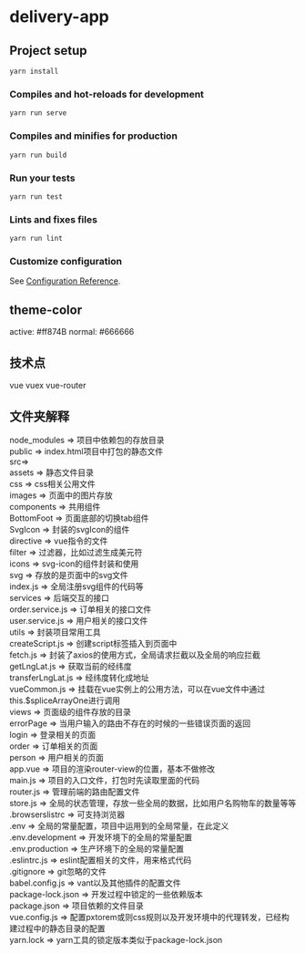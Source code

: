 # delivery-app

## Project setup
```
yarn install
```

### Compiles and hot-reloads for development
```
yarn run serve
```

### Compiles and minifies for production
```
yarn run build
```

### Run your tests
```
yarn run test
```

### Lints and fixes files
```
yarn run lint
```

### Customize configuration
See [Configuration Reference](https://cli.vuejs.org/config/).

## theme-color 
active: #ff874B
normal: #666666

## 技术点
vue
vuex
vue-router

## 文件夹解释
node_modules => 项目中依赖包的存放目录 <br />
public =>  index.html项目中打包的静态文件<br />
src=> <br />
    assets  => 静态文件目录<br />
        css  => css相关公用文件<br />
        images => 页面中的图片存放<br />
    components => 共用组件<br />
        BottomFoot => 页面底部的切换tab组件<br />
        SvgIcon  => 封装的svgIcon的组件<br />
    directive => vue指令的文件<br />
    filter => 过滤器，比如过滤生成美元符<br />
    icons => svg-icon的组件封装和使用<br />
        svg => 存放的是页面中的svg文件<br />
        index.js => 全局注册svg组件的代码等<br />
    services => 后端交互的接口<br />
        order.service.js => 订单相关的接口文件<br />
        user.service.js => 用户相关的接口文件<br />
    utils => 封装项目常用工具<br />
        createScript.js  => 创建script标签插入到页面中<br />
        fetch.js  => 封装了axios的使用方式，全局请求拦截以及全局的响应拦截<br />
        getLngLat.js => 获取当前的经纬度<br />
        transferLngLat.js => 经纬度转化成地址<br />
        vueCommon.js  => 挂载在vue实例上的公用方法，可以在vue文件中通过this.$spliceArrayOne进行调用<br />
    views => 页面级的组件存放的目录<br />
        errorPage => 当用户输入的路由不存在的时候的一些错误页面的返回<br />
        login  =>  登录相关的页面<br />
        order => 订单相关的页面<br />
        person => 用户相关的页面<br />
    app.vue => 项目的渲染router-view的位置，基本不做修改<br />
    main.js => 项目的入口文件，打包时先读取里面的代码<br />
    router.js => 管理前端的路由配置文件<br />
    store.js => 全局的状态管理，存放一些全局的数据，比如用户名购物车的数量等等<br />
.browserslistrc => 可支持浏览器<br />
.env    =>   全局的常量配置，项目中运用到的全局常量，在此定义<br />
.env.development =>  开发环境下的全局的常量配置<br />
.env.production => 生产环境下的全局的常量配置<br />
.eslintrc.js  => eslint配置相关的文件，用来格式代码<br />
.gitignore  => git忽略的文件<br />
babel.config.js => vant以及其他插件的配置文件<br />
package-lock.json  =>  开发过程中锁定的一些依赖版本<br />
package.json => 项目依赖的文件目录<br />
vue.config.js  => 配置pxtorem或则css规则以及开发环境中的代理转发，已经构建过程中的静态目录的配置<br />
yarn.lock  => yarn工具的锁定版本类似于package-lock.json<br />